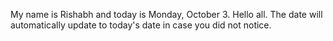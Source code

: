 My name is Rishabh and today is Monday, October 3. Hello all. The date will automatically update to today's date in case you did not notice.
